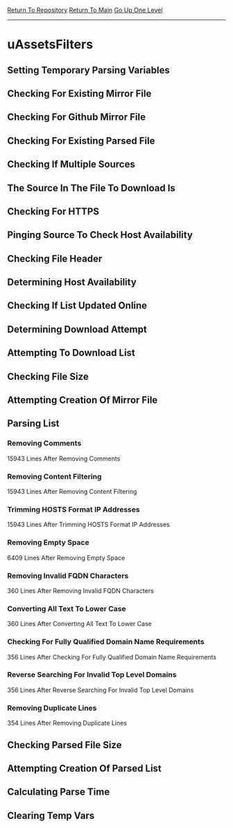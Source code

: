 [Return To Repository](https://github.com/deathbybandaid/piholeparser/)
[Return To Main](https://github.com/deathbybandaid/piholeparser/blob/master/RecentRunLogs/Mainlog.md)
[Go Up One Level](https://github.com/deathbybandaid/piholeparser/blob/master/RecentRunLogs/TopLevelScripts/30-Processing-External-Blacklists.md)
____________________________________
# uAssetsFilters
## Setting Temporary Parsing Variables
## Checking For Existing Mirror File
## Checking For Github Mirror File
## Checking For Existing Parsed File
## Checking If Multiple Sources
## The Source In The File To Download Is
## Checking For HTTPS
## Pinging Source To Check Host Availability
## Checking File Header
## Determining Host Availability
## Checking If List Updated Online
## Determining Download Attempt
## Attempting To Download List
## Checking File Size
## Attempting Creation Of Mirror File
## Parsing List
### Removing Comments
15943 Lines After Removing Comments
### Removing Content Filtering
15943 Lines After Removing Content Filtering
### Trimming HOSTS Format IP Addresses
15943 Lines After Trimming HOSTS Format IP Addresses
### Removing Empty Space
6409 Lines After Removing Empty Space
### Removing Invalid FQDN Characters
360 Lines After Removing Invalid FQDN Characters
### Converting All Text To Lower Case
360 Lines After Converting All Text To Lower Case
### Checking For Fully Qualified Domain Name Requirements
356 Lines After Checking For Fully Qualified Domain Name Requirements
### Reverse Searching For Invalid Top Level Domains
356 Lines After Reverse Searching For Invalid Top Level Domains
### Removing Duplicate Lines
354 Lines After Removing Duplicate Lines
## Checking Parsed File Size
## Attempting Creation Of Parsed List
## Calculating Parse Time
## Clearing Temp Vars
